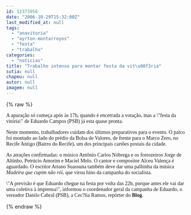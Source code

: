 ```yaml
---
id: 12373956
date: "2006-10-29T15:32:00Z"
last_modified_at: null
tags:
  - "anavitoria"
  - "ayrton-montarroyos"
  - "festa"
  - "trabalho"
categories:
  - "noticias"
title: "Trabalho intenso para montar festa da vit\u00f3ria"
sutia: null
chapeu: null
autor: null
imagem: null
---
```

{% raw %}
<p><P><FONT face=\"Times New Roman\"><FONT face=Verdana>A apuração só começa após às 17h, quando é encerrada a votação, mas a \"festa da vitória\" de Eduardo Campos (PSB) já esta quase pronta. </FONT></P></p>
<p><P><FONT face=Verdana>Neste momento, trabalhadores cuidam dos últimos preparativos para o evento. O palco foi montado ao lado do prédio da Bolsa de Valores, de frente para o Marco Zero, no Recife Antigo (Bairro do Recife), um dos principais cartões postais da cidade. </FONT></P></p>
<p><P><FONT face=Verdana>As atrações confirmadas: o músico Antônio Carlos Nóbrega e os forrozeiros Jorge de Altinho, Petrúcio Amorim e Maciel Melo. O cantor e compositor Alceu Valença é aguardado. O escritor Ariano Suassuna também deve dar uma palhinha da música <I>Madeira que cupim não rói</I>, que virou hino da campanha do socialista. </FONT></P></p>
<p><P><FONT face=Verdana>\"A previsão é que Eduardo chegue na festa por volta das 22h, porque antes ele vai dar uma coletiva à imprensa\", informou o coordenador geral da campanha de Eduardo, o vereador Danilo Cabral (PSB), a Cec?lia Ramos, repórter do <B>Blog</B>.</FONT></P></FONT> </p>
{% endraw %}